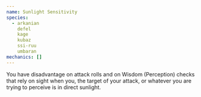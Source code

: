 ```yaml
---
name: Sunlight Sensitivity
species:
  - arkanian
    defel
    kage
    kubaz
    ssi-ruu
    umbaran
mechanics: []
---
```

You have disadvantage on attack rolls and on Wisdom (Perception) checks that rely on sight when you, the target of your attack, or whatever you are trying to perceive is in direct sunlight.
